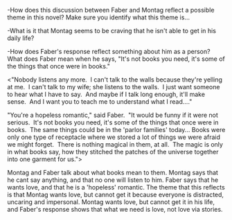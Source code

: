-How does this discussion between Faber and Montag reflect a possible theme in this novel? Make sure you identify what this theme is...

-What is it that Montag seems to be craving that he isn't able to get in his daily life?

-How does Faber's response reflect something about him as a person?  What does Faber mean when he says, "It's not books you need, it's some of the things that once were in books."

<"Nobody listens any more.  I can't talk to the walls because they're yelling at me.  I can't talk to my wife; she listens to the walls.  I just want someone to hear what I have to say.  And maybe if I talk long enough, it'll make sense.  And I want you to teach me to understand what I read...."

"You're a hopeless romantic," said Faber.  "It would be funny if it were not serious.  It's not books you need, it's some of the things that once were in books.  The same things could be in the 'parlor families' today... Books were only one type of receptacle where we stored a lot of things we were afraid we might forget.  There is nothing magical in them, at all.  The magic is only in what books say, how they stitched the patches of the universe together into one garment for us.">

Montag and Faber talk about what books mean to them. Montag says that he cant say anything, and that no one will listen to him. Faber says that he wants love, and that he is a 'hopeless' romantic. The theme that this reflects is that Montag wants love, but cannot get it because everyone is distracted, uncaring and impersonal. Montag wants love, but cannot get it in his life, and Faber's response shows that what we need is love, not love via stories.